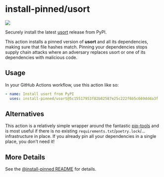

# install-pinned/usort

![](https://shields.io/badge/python-3.7%20%7C%203.8%20%7C%203.9%20%7C%203.10%20%7C%203.11-blue)

Securely install the latest [usort](https://pypi.org/project/usort/) release from PyPI.

This action installs a pinned version of **usort** and all its dependencies,         making sure that file hashes match. Pinning your dependencies stops supply chain attacks where an adversary         replaces usort or one of its dependencies with malicious code.

## Usage

In your GitHub Actions workflow, use this action like so:

```yaml
- name: Install usort from PyPI
  uses: install-pinned/usort@5c15517953f82b82587e25c222f6b5c669ddda3f  # 1.0.5
```

## Alternatives

This action is a relatively simple wrapper around the fantastic [pip-tools](https://pip-tools.rtfd.io)         and is most useful if there is no existing `requirements.txt`/`poetry.lock`/... infrastructure in place.         If you already pin all your dependencies in a single place, you don't need it!

## More Details

See the [@install-pinned README](https://github.com/install-pinned) for details.
